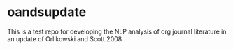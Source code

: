 # oandsupdate
This is a test repo for developing the NLP analysis of org journal literature in an update of Orlikowski and Scott 2008
